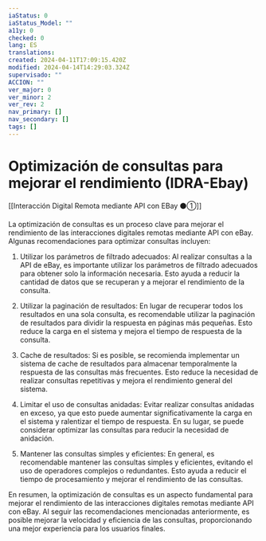 ```yaml
---
iaStatus: 0
iaStatus_Model: ""
a11y: 0
checked: 0
lang: ES
translations: 
created: 2024-04-11T17:09:15.420Z
modified: 2024-04-14T14:29:03.324Z
supervisado: ""
ACCION: ""
ver_major: 0
ver_minor: 2
ver_rev: 2
nav_primary: []
nav_secondary: []
tags: []
---
```

# Optimización de consultas para mejorar el rendimiento (IDRA-Ebay)

[[Interacción Digital Remota mediante API con EBay ⚫①]]

La optimización de consultas es un proceso clave para mejorar el rendimiento de las interacciones digitales remotas mediante API con eBay. Algunas recomendaciones para optimizar consultas incluyen:

1. Utilizar los parámetros de filtrado adecuados: Al realizar consultas a la API de eBay, es importante utilizar los parámetros de filtrado adecuados para obtener solo la información necesaria. Esto ayuda a reducir la cantidad de datos que se recuperan y a mejorar el rendimiento de la consulta.

2. Utilizar la paginación de resultados: En lugar de recuperar todos los resultados en una sola consulta, es recomendable utilizar la paginación de resultados para dividir la respuesta en páginas más pequeñas. Esto reduce la carga en el sistema y mejora el tiempo de respuesta de la consulta.

3. Cache de resultados: Si es posible, se recomienda implementar un sistema de cache de resultados para almacenar temporalmente la respuesta de las consultas más frecuentes. Esto reduce la necesidad de realizar consultas repetitivas y mejora el rendimiento general del sistema.

4. Limitar el uso de consultas anidadas: Evitar realizar consultas anidadas en exceso, ya que esto puede aumentar significativamente la carga en el sistema y ralentizar el tiempo de respuesta. En su lugar, se puede considerar optimizar las consultas para reducir la necesidad de anidación.

5. Mantener las consultas simples y eficientes: En general, es recomendable mantener las consultas simples y eficientes, evitando el uso de operadores complejos o redundantes. Esto ayuda a reducir el tiempo de procesamiento y mejorar el rendimiento de las consultas.

En resumen, la optimización de consultas es un aspecto fundamental para mejorar el rendimiento de las interacciones digitales remotas mediante API con eBay. Al seguir las recomendaciones mencionadas anteriormente, es posible mejorar la velocidad y eficiencia de las consultas, proporcionando una mejor experiencia para los usuarios finales.
